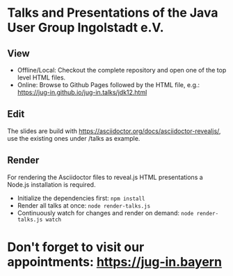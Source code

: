 # Talks and Presentations of the Java User Group Ingolstadt e.V.

## View
* Offline/Local: Checkout the complete repository and open one of the top level HTML files.
* Online: Browse to Github Pages followed by the HTML file, e.g.: https://jug-in.github.io/jug-in.talks/jdk12.html

## Edit
The slides are build with https://asciidoctor.org/docs/asciidoctor-revealjs/, use the existing ones under /talks as example.

## Render
For rendering the Asciidoctor files to reveal.js HTML presentations a Node.js installation is required.
* Initialize the dependencies first: `npm install`
* Render all talks at once: `node render-talks.js`
* Continuously watch for changes and render on demand: `node render-talks.js watch`

# Don't forget to visit our appointments: https://jug-in.bayern